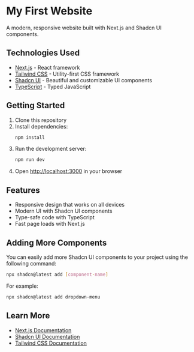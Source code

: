 # My First Website

A modern, responsive website built with Next.js and Shadcn UI components.

## Technologies Used

- [Next.js](https://nextjs.org/) - React framework
- [Tailwind CSS](https://tailwindcss.com/) - Utility-first CSS framework
- [Shadcn UI](https://ui.shadcn.com/) - Beautiful and customizable UI components
- [TypeScript](https://www.typescriptlang.org/) - Typed JavaScript

## Getting Started

1. Clone this repository
2. Install dependencies:
   ```bash
   npm install
   ```
3. Run the development server:
   ```bash
   npm run dev
   ```
4. Open [http://localhost:3000](http://localhost:3000) in your browser

## Features

- Responsive design that works on all devices
- Modern UI with Shadcn UI components
- Type-safe code with TypeScript
- Fast page loads with Next.js

## Adding More Components

You can easily add more Shadcn UI components to your project using the following command:

```bash
npx shadcn@latest add [component-name]
```

For example:

```bash
npx shadcn@latest add dropdown-menu
```

## Learn More

- [Next.js Documentation](https://nextjs.org/docs)
- [Shadcn UI Documentation](https://ui.shadcn.com/docs)
- [Tailwind CSS Documentation](https://tailwindcss.com/docs)
